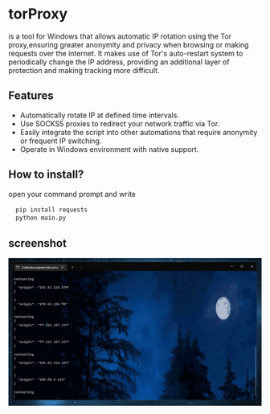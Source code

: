 
# torProxy

is a tool for Windows that allows automatic IP rotation using the Tor proxy,ensuring greater anonymity and privacy when browsing or making requests over the internet. It makes use of Tor's auto-restart system to periodically change the IP address, providing an additional layer of protection and making tracking more difficult.


## Features

- Automatically rotate IP at defined time intervals.
- Use SOCKS5 proxies to redirect your network traffic via Tor.
- Easily integrate the script into other automations that require anonymity or frequent IP switching.
- Operate in Windows environment with native support.
## How to install?

open your command prompt and write

```bash
  pip install requests
  python main.py
```

## screenshot

![ProgramScreenShot](https://github.com/y9b/torProxy/blob/main/screenshot.png?raw=true)

